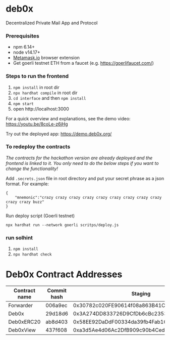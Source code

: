 # deb0x
Decentralized Private Mail App and Protocol

### Prerequisites
* npm 6.14+
* node v14.17+
* [Metamask.io](https://metamask.io) browser extension
* Get goerli testnet ETH from a faucet (e.g. https://goerlifaucet.com/)

### Steps to run the frontend

1. `npm install` in root dir
2. `npx hardhat compile` in root dir
3. `cd interface` and then `npm install`
4. `npm start`
5. open http://localhost:3000

For a quick overview and explanations, see the demo video: https://youtu.be/8coLe-z6jHg 

Try out the deployed app: https://demo.deb0x.org/

### To redeploy the contracts
_The contracts for the hackathon version are already deployed and the frontend is linked to it. You only need to do the below steps if you want to change the functionality!_

Add `.secrets.json` file in root directory and put your secret phrase as a json format. For example:
```
{
    "mnemonic":"crazy crazy crazy crazy crazy crazy crazy crazy crazy crazy crazy buzz"
}
```

Run deploy script (Goerli testnet)
```
npx hardhat run --network goerli scritps/deploy.js
```

### run solhint
1. `npm install` 
2. `npx hardhat check`


# Deb0x Contract Addresses 

| Contract name            | Commit hash | Staging                               | Mainnet                                    |
| ------------------------ | ----------- | -------------------------------------------  | ------------------------------------------ | 
| Forwarder                |  006a9ec    |0x30782c020FE90614f08a863B41CbB07A2D2D94fF                                            |                                            |
| Deb0x                    |  29d18d6    | 0x3A274DD833726D9CfDb6cBc23534B2cF5e892347|                                        |
| Deb0xERC20               |  ab8d403    | 0x58EE92DaDdF00334da39fb4Fab164c8662C794AD|                                        |
| Deb0xView                |  437f608    | 0xa3d5Ae4d06Ac2DfB909c90b4CedD6F19B0B22C02   |                                        |                                            

